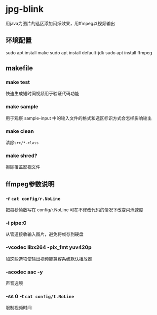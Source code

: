 # jpg-blink
用java为图片的选区添加闪烁效果，用ffmpeg以视频输出

## 环境配置
sudo apt install make
sudo apt install default-jdk
sudo apt install ffmpeg

## makefile
### make test
快速生成短时间视频用于验证代码功能
### make sample
用于观察 sample-input 中的输入文件的格式和选区标识方式会怎样影响输出
### make clean
清除`src/*.class`
### make shred?
擦除覆盖影视文件

## ffmpeg参数说明
### -r `cat config/r.NoLine`
把每秒帧数写在 config/r.NoLine 可在不修改代码的情况下改变闪烁速度
### -i pipe:0
从管道接收输入图片，避免将帧存到硬盘
### -vcodec libx264 -pix_fmt yuv420p
加这些选项使输出视频能兼容系统默认播放器
### -acodec aac -y
声音选项
### -ss 0 -t `cat config/t.NoLine` 
限制视频时间
